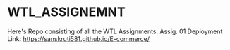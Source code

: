 # WTL_ASSIGNEMNT
Here's Repo consisting of all the WTL Assignments.
Assig. 01 Deployment Link:  https://sanskruti581.github.io/E-commerce/
